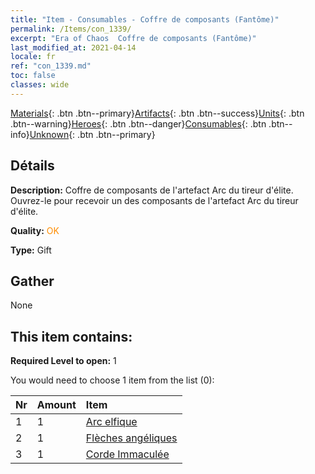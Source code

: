 ```yaml
---
title: "Item - Consumables - Coffre de composants (Fantôme)"
permalink: /Items/con_1339/
excerpt: "Era of Chaos  Coffre de composants (Fantôme)"
last_modified_at: 2021-04-14
locale: fr
ref: "con_1339.md"
toc: false
classes: wide
---
```

 [Materials](/fr/Items/){: .btn .btn--primary}[Artifacts](/fr/Items/Artifacts/){: .btn .btn--success}[Units](/fr/Items/Units/){: .btn .btn--warning}[Heroes](/fr/Items/Heroes/){: .btn .btn--danger}[Consumables](/fr/Items/Consumables/){: .btn .btn--info}[Unknown](/fr/Items/Unknown/){: .btn .btn--primary}

## Détails
 **Description:** Coffre de composants de l'artefact Arc du tireur d'élite. Ouvrez-le pour recevoir un des composants de l'artefact Arc du tireur d'élite.

 **Quality:** <span style="color: #FF8C00">OK</span>

 **Type:** Gift

## Gather

  None

## This item contains:

 **Required Level to open:** 1

 You would need to choose 1 item from the list (0):

  | Nr | Amount |     Item    |
  |:---|:-------|:------------|
  | 1 | 1 | [Arc elfique](/fr/Items/art_103/) | 
  | 2 | 1 | [Flèches angéliques](/fr/Items/art_104/) | 
  | 3 | 1 | [Corde Immaculée](/fr/Items/art_105/) | 
